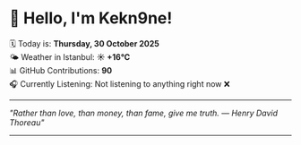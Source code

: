 # 👋 Hello, I'm Kekn9ne!

🗓️ Today is: **Thursday, 30 October 2025**  
🌤️ Weather in Istanbul: **☀️   +16°C**  
📊 GitHub Contributions: **90**  
🎧 Currently Listening: Not listening to anything right now ❌

---

_"Rather than love, than money, than fame, give me truth. — *Henry David Thoreau*"_

---
